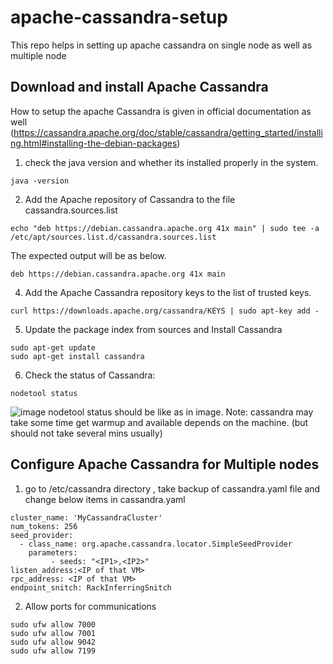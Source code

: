 # apache-cassandra-setup
This repo helps in setting up apache cassandra on single node as well as multiple node

## Download and install Apache Cassandra 
How to setup the apache Cassandra is given in official documentation as well (https://cassandra.apache.org/doc/stable/cassandra/getting_started/installing.html#installing-the-debian-packages)

1. check the java version and whether its installed properly in the system.
```
java -version
```
2. Add the Apache repository of Cassandra to the file cassandra.sources.list

```
echo "deb https://debian.cassandra.apache.org 41x main" | sudo tee -a /etc/apt/sources.list.d/cassandra.sources.list
```

The expected output will be as below.
```
deb https://debian.cassandra.apache.org 41x main
```
4. Add the Apache Cassandra repository keys to the list of trusted keys.

```
curl https://downloads.apache.org/cassandra/KEYS | sudo apt-key add -
```

5. Update the package index from sources and Install Cassandra
```
sudo apt-get update
sudo apt-get install cassandra
```

6. Check the status of Cassandra:
```
nodetool status
```
![image](https://github.com/Nims972/apache-cassandra-setup/assets/22131911/aec2f9ba-d1cc-416d-ac23-503fe3f0fc49)
nodetool status should be like as in image.
Note: cassandra may take some time get warmup and available depends on the machine. (but should not take several mins usually)

## Configure Apache Cassandra for Multiple nodes

1. go to /etc/cassandra directory , take backup of cassandra.yaml file and change below items in cassandra.yaml
```
cluster_name: 'MyCassandraCluster'
num_tokens: 256
seed_provider:
  - class_name: org.apache.cassandra.locator.SimpleSeedProvider
    parameters:
         - seeds: "<IP1>,<IP2>"
listen_address:<IP of that VM>
rpc_address: <IP of that VM>
endpoint_snitch: RackInferringSnitch
```
2. Allow ports for communications
```
sudo ufw allow 7000
sudo ufw allow 7001
sudo ufw allow 9042
sudo ufw allow 7199
```
